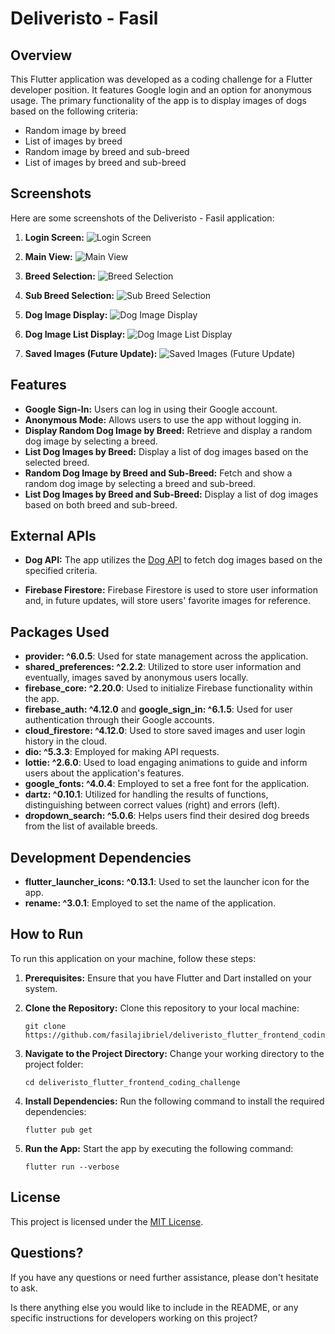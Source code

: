 # Deliveristo - Fasil

## Overview
This Flutter application was developed as a coding challenge for a Flutter developer position. It features Google login and an option for anonymous usage. The primary functionality of the app is to display images of dogs based on the following criteria:

- Random image by breed
- List of images by breed
- Random image by breed and sub-breed
- List of images by breed and sub-breed

## Screenshots

Here are some screenshots of the Deliveristo - Fasil application:

1. **Login Screen:**
   ![Login Screen](screenshots/login_screen.png)

2. **Main View:**
   ![Main View](screenshots/main_view.png)

3. **Breed Selection:**
   ![Breed Selection](screenshots/breed_selection.png)

4. **Sub Breed Selection:**
   ![Sub Breed Selection](screenshots/sub_breed_selection.png)

5. **Dog Image Display:**
   ![Dog Image Display](screenshots/dog_image_display.png)

6. **Dog Image List Display:**
   ![Dog Image List Display](screenshots/dog_image_list_display.png)

7. **Saved Images (Future Update):**
   ![Saved Images (Future Update)](screenshots/saved_images.png)

## Features
- **Google Sign-In:** Users can log in using their Google account.
- **Anonymous Mode:** Allows users to use the app without logging in.
- **Display Random Dog Image by Breed:** Retrieve and display a random dog image by selecting a breed.
- **List Dog Images by Breed:** Display a list of dog images based on the selected breed.
- **Random Dog Image by Breed and Sub-Breed:** Fetch and show a random dog image by selecting a breed and sub-breed.
- **List Dog Images by Breed and Sub-Breed:** Display a list of dog images based on both breed and sub-breed.

## External APIs
- **Dog API:** The app utilizes the [Dog API](https://dog.ceo/dog-api) to fetch dog images based on the specified criteria.

- **Firebase Firestore:** Firebase Firestore is used to store user information and, in future updates, will store users' favorite images for reference.

## Packages Used
- **provider: ^6.0.5**: Used for state management across the application.
- **shared_preferences: ^2.2.2**: Utilized to store user information and eventually, images saved by anonymous users locally.
- **firebase_core: ^2.20.0**: Used to initialize Firebase functionality within the app.
- **firebase_auth: ^4.12.0** and **google_sign_in: ^6.1.5**: Used for user authentication through their Google accounts.
- **cloud_firestore: ^4.12.0**: Used to store saved images and user login history in the cloud.
- **dio: ^5.3.3**: Employed for making API requests.
- **lottie: ^2.6.0**: Used to load engaging animations to guide and inform users about the application's features.
- **google_fonts: ^4.0.4**: Employed to set a free font for the application.
- **dartz: ^0.10.1**: Utilized for handling the results of functions, distinguishing between correct values (right) and errors (left).
- **dropdown_search: ^5.0.6**: Helps users find their desired dog breeds from the list of available breeds.

## Development Dependencies
- **flutter_launcher_icons: ^0.13.1**: Used to set the launcher icon for the app.
- **rename: ^3.0.1**: Employed to set the name of the application.

## How to Run
To run this application on your machine, follow these steps:

1. **Prerequisites:** Ensure that you have Flutter and Dart installed on your system.

2. **Clone the Repository:** Clone this repository to your local machine:

   ```shell
   git clone https://github.com/fasilajibriel/deliveristo_flutter_frontend_coding_challenge.git

2. **Navigate to the Project Directory:** Change your working directory to the project folder:

   ```shell
   cd deliveristo_flutter_frontend_coding_challenge

3. **Install Dependencies:** Run the following command to install the required dependencies:

   ```shell
   flutter pub get

4. **Run the App:** Start the app by executing the following command:

   ```shell
   flutter run --verbose

## License
This project is licensed under the [MIT License](LICENSE).

## Questions?
If you have any questions or need further assistance, please don't hesitate to ask.

Is there anything else you would like to include in the README, or any specific instructions for developers working on this project?